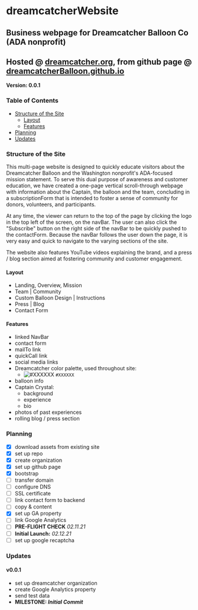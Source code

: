 # dreamcatcherWebsite
## Business webpage for Dreamcatcher Balloon Co (ADA nonprofit)
## Hosted @ [dreamcatcher.org](https://dreamcatcher.org), from github page @ [dreamcatcherBalloon.github.io](https://dreamcatcherBalloon.github.io)

**Version: 0.0.1**

### Table of Contents
* [Structure of the Site](#structure-of-the-site)
    * [Layout](#layout)
    * [Features](#features)
* [Planning](#planning)
* [Updates](#updates)


### Structure of the Site
This multi-page website is designed to quickly educate visitors about the Dreamcatcher Balloon and the Washington nonprofit's ADA-focused mission statement. To serve this dual purpose of awareness and customer education, we have created a one-page vertical scroll-through webpage with information about the Captain, the balloon and the team, concluding in a subscriptionForm that is intended to foster a sense of community for donors, volunteers, and participants.

At any time, the viewer can return to the top of the page by clicking the logo in the top left of the screen, on the navBar. The user can also click the "Subscribe" button on the right side of the navBar to be quickly pushed to the contactForm. Because the navBar follows the user down the page, it is very easy and quick to navigate to the varying sections of the site.

The website also features YouTube videos explaining the brand, and a press / blog section aimed at fostering community and customer engagement.

#### Layout
* Landing, Overview, Mission
* Team | Community
* Custom Balloon Design | Instructions
* Press | Blog
* Contact Form

#### Features
* linked NavBar
* contact form
* mailTo link
* quickCall link
* social media links
* Dreamcatcher color palette, used throughout site:
	- ![#XXXXXX](https://placehold.it/15/XXXXX/000000?text=+) `#XXXXXX`
* balloon info
* Captain Crystal:
  * background
  * experience
  * bio
* photos of past experiences
* rolling blog / press section

### Planning
- [x] download assets from existing site
- [x] set up repo
- [x] create organization
- [x] set up github page
- [x] bootstrap
- [ ] transfer domain
- [ ] configure DNS
- [ ] SSL certificate
- [ ] link contact form to backend
- [ ] copy & content
- [x] set up GA property
- [ ] link Google Analytics
- [ ] **PRE-FLIGHT CHECK** _02.11.21_
- [ ] **Initial Launch:** _02.12.21_
- [ ] set up google recaptcha

### Updates
#### v0.0.1
* set up dreamcatcher organization
* create Google Analytics property
* send test data 
* **MILESTONE: *Initial Commit***
